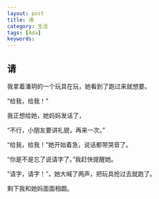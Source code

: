 ```yaml
---
layout: post
title: 请
category: 生活
tags: [Ada]
keywords:
---
```


## 请


我拿着潘玥的一个玩具在玩，她看到了跑过来就想要。 

“给我，给我！” 

我正想给她，她妈妈发话了， 

“不行，小朋友要讲礼貌，再来一次。” 

“给我，给我！”她开始着急，说话都带哭音了。 

“你是不是忘了说请字了。”我赶快提醒她。 

“请字，请字！”，她大喊了两声，把玩具抢过去就跑了。 

剩下我和她妈面面相觑。